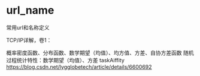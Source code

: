 # url_name
常用url和名称定义


TCP/IP详解，卷1：

概率密度函数、分布函数、数学期望（均值）、均方值、方差、自协方差函数
随机过程统计特性：数学期望（均值）、方差
taskAiffity https://blog.csdn.net/lygglobetech/article/details/6600692






















